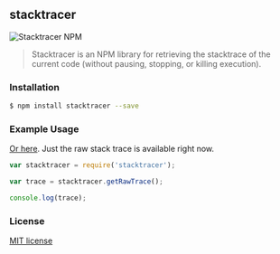 stacktracer
-----

![Stacktracer NPM](https://nodei.co/npm/stacktracer.png)

> Stacktracer is an NPM library for retrieving the stacktrace of the current code (without pausing, stopping, or killing execution).

### Installation
```bash
$ npm install stacktracer --save
```

### Example Usage
[Or here](./example.js). Just the raw stack trace is available right now.
```javascript
var stacktracer = require('stacktracer');

var trace = stacktracer.getRawTrace();

console.log(trace);
```

### License
[MIT license](./LICENSE)
